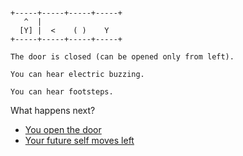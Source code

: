 
```

+-----+-----+-----+-----+
   ^  |
  [Y] |  <    ( )    Y
+-----+-----+-----+-----+
```

```
The door is closed (can be opened only from left).

You can hear electric buzzing.

You can hear footsteps.
```


What happens next?

- [You open the door](./LASER-P-D_LXP0F3.md)
- [Your future self moves left](./LASER-P-DXLXP0F2.md)

